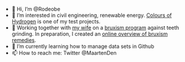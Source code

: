 - 👋 Hi, I’m @Rodeobe
- 👀 I’m interested in civil engineering, renewable energy. [Colours of Hydrogen](https://rodeobe.github.io/coloursofhydrogen/) is one of my test projects.
- 🦷 Working together with [my wife](https://www.fienjonnaert.be) on a [bruxism program](https://www.spineo.org) against teeth grinding. In preparation, I created an [online overview of bruxism remedies](http://cureteethgrinding.com/).
- 🌱 I’m currently learning how to manage data sets in Github
- 📫 How to reach me: Twitter @MaartenDen

<!---
Rodeobe/Rodeobe is a ✨ special ✨ repository because its `README.md` (this file) appears on your GitHub profile.
You can click the Preview link to take a look at your changes.
--->
